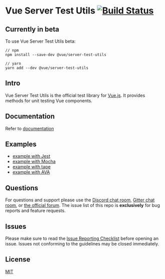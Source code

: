 # Vue Server Test Utils [![Build Status](https://circleci.com/gh/vuejs/vue-test-utils/tree/dev.png?style=shield)](https://circleci.com/gh/vuejs/vue-test-utils)

## Currently in beta

To use Vue Server Test Utils beta:

```
// npm
npm install --save-dev @vue/server-test-utils

// yarn
yarn add --dev @vue/server-test-utils
```

## Intro

Vue Server Test Utils is the official test library for [Vue.js](http://vuejs.org). It provides methods for unit testing Vue components.

## Documentation

Refer to [documentation](https://vue-test-utils.vuejs.org/)

## Examples

- [example with Jest](https://github.com/vuejs/vue-cli/tree/dev/packages/%40vue/cli-plugin-unit-jest)
- [example with Mocha](https://github.com/vuejs/vue-cli/tree/dev/packages/%40vue/cli-plugin-unit-mocha)
- [example with tape](https://github.com/eddyerburgh/vue-test-utils-tape-example)
- [example with AVA](https://github.com/eddyerburgh/vue-test-utils-ava-example)

## Questions

For questions and support please use the [Discord chat room](https://vue-land.js.org/), [Gitter chat room](https://gitter.im/vuejs/vue), or [the official forum](http://forum.vuejs.org). The issue list of this repo is **exclusively** for bug reports and feature requests.

## Issues

Please make sure to read the [Issue Reporting Checklist](https://github.com/vuejs/vue/blob/dev/.github/CONTRIBUTING.md#issue-reporting-guidelines) before opening an issue. Issues not conforming to the guidelines may be closed immediately.

## License

[MIT](http://opensource.org/licenses/MIT)
